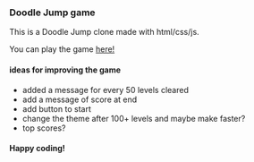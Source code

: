 <h3>Doodle Jump game</h3>

This is a Doodle Jump clone made with html/css/js. 

<!-- <img src="/images/doodler.gif" width="800"/> -->

You can play the game [here!](https://lucid-easley-34a6d9.netlify.app/)

<h4>ideas for improving the game</h4>

- added a message for every 50 levels cleared
- add a message of score at end
- add button to start
- change the theme after 100+ levels and maybe make faster? 
- top scores? 

<h4>Happy coding!</h4>